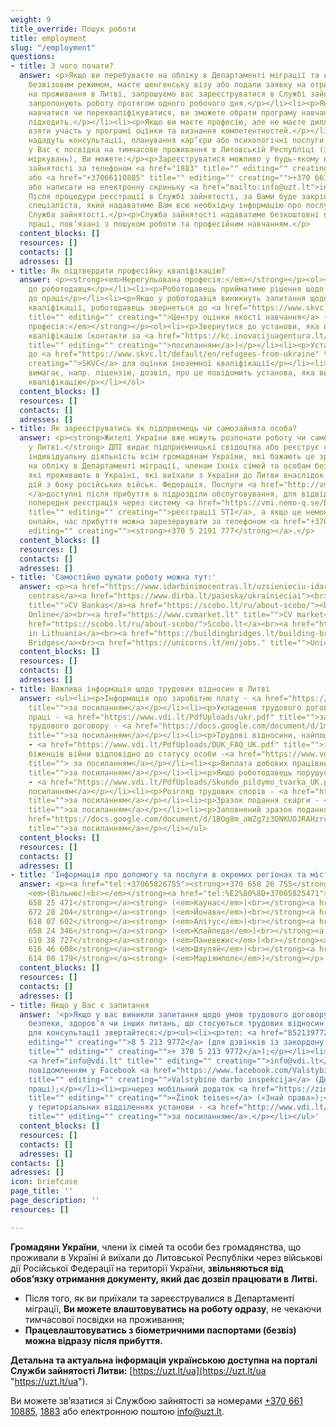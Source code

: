 ```yaml
---
weight: 9
title_override: Пошук роботи
title: employment
slug: "/employment"
questions:
- title: З чого почати?
  answer: <p>Якщо ви перебуваєте на обліку в Департаменті міграції та користуєтесь
    безвізовим режимом, маєте шенгенську візу або подали заявку на отримання дозволу
    на проживання в Литві, запрошуємо вас зареєструватися в Службі зайнятості:</p><ul><li><p>Вам
    запропонують роботу протягом одного робочого дня.</p></li><li><p>Якщо ви хочете
    навчатися чи перекваліфікуватися, ви зможете обрати програму навчання, яка вам
    підходить.</p></li><li><p>Якщо ви маєте професію, але не маєте диплома, ви зможете
    взяти участь у програмі оцінки та визнання компетентностей.</p></li><li><p>Вам
    нададуть консультації, планування кар’єри або психологічні послуги.</p></li></ul><p>Якщо
    у Вас є посвідка на тимчасове проживання в Литовській Республіці (з гуманітарних
    міркувань), Ви можете:</p><p>Зареєструватися можливо у будь-якому відділенні Служби
    зайнятості за телефоном <a href="1883" title="" editing="" creating="">1883</a>
    або <a href="+37066110885" title="" editing="" creating="">+370 661 10885</a>,
    або написати на електронну скриньку <a href="mailto:info@uzt.lt">info@uzt.lt</a>.
    Після процедури реєстрації в Службі зайнятості, за Вами буде закріплено конкретного
    спеціаліста, який надаватиме Вам всю необхідну інформацію про послуги, які надає
    Служба зайнятості.</p><p>Служба зайнятості надаватиме безкоштовні послуги на ринку
    праці, пов’язані з пошуком роботи та професійним навчанням.</p>
  content_blocks: []
  resources: []
  contacts: []
  adresses: []
- title: Як підтвердити професійну кваліфікацію?
  answer: <p><strong><em>Нерегульована професія:</em></strong></p><ol><li><p>Звернутися
    до роботодавця</p></li><li><p>Роботодавець прийматиме рішення щодо придатності
    до праці</p></li><li><p>Якщо у роботодавця виникнуть запитання щодо оцінки іноземної
    кваліфікації, роботодавець звернеться до <a href="https://www.skvc.lt/default/en/refugees-from-ukraine"
    title="" editing="" creating="">Центру оцінки якості навчання</a> (SKVC).</p></li></ol><p><strong><em>Регульована
    професія:</em></strong></p><ol><li><p>Звернутися до установи, яка визнає професійну
    кваліфікацію (контакти за <a href="https://kc.inovacijuagentura.lt/ukrainos-verslui/ukrainos-pilieciams-norintiems-dirbti-lietuvoje.html?lang=lt#:~:text=%D0%9A%D0%BE%D0%BD%D1%82%D0%B0%D0%BA%D1%82%D0%B8%20%D1%89%D0%BE%D0%B4%D0%BE%20%D0%B2%D0%B8%D0%B7%D0%BD%D0%B0%D0%BD%D0%BD%D1%8F%20%D1%80%D0%B5%D0%B3%D1%83%D0%BB%D1%8C%D0%BE%D0%B2%D0%B0%D0%BD%D0%B8%D1%85%20%D0%BF%D1%80%D0%BE%D1%84%D0%B5%D1%81%D1%96%D0%B9%3A"
    title="" editing="" creating="">посиланням</a>)</p></li><li><p>Установа звертатиметься
    до <a href="https://www.skvc.lt/default/en/refugees-from-ukraine" title="" editing=""
    creating="">SKVC</a> для оцінки іноземної кваліфікації</p></li><li><p>Якщо робота
    вимагає, напр. ліцензію, дозвіл, про це повідомить установа, яка визнала професійну
    кваліфікацію</p></li></ol>
  content_blocks: []
  resources: []
  contacts: []
  adresses: []
- title: Як зареєструватись як підприємець чи самозайнята особа?
  answer: <p><strong>Жителі України вже можуть розпочати роботу чи самозайнятість
    у Литві.</strong> ДПІ видає підприємницькі свідоцтва або реєструє свідоцтво про
    індивідуальну діяльність всім громадянам України, які бажають це зробити та перебувають
    на обліку в Департаменті міграції, членам їхніх сімей та особам без громадянства,
    які проживають в Україні, які виїхали з України до Литви внаслідок військових
    дій з боку російських військ. Федерація. Послуги <a href="http://vmi.nemo-q.se/Booking/Booking/Index/vmi">STI
    </a>доступні після прибуття в підрозділи обслуговування, для відвідування необхідна
    попередня реєстрація через систему <a href="https://vmi.nemo-q.se/Booking/Booking/Index/vmi"
    title="" editing="" creating="">реєстрації STI</a>, а якщо це неможливо зробити
    онлайн, час прибуття можна зарезервувати за телефоном <a href="+37052191777" title=""
    editing="" creating=""><strong>+370 5 2191 777</strong></a>.</p>
  content_blocks: []
  resources: []
  contacts: []
  adresses: []
- title: 'Самостійно шукати роботу можна тут:'
  answer: <p><a href="https://www.idarbinimocentras.lt/uzsienieciu-idarbinimas-lietuvoje/darbuotojai-is-ukrainos/">Įdarbinimo
    centras</a><a href="https://www.dirba.lt/paieska/ukrainieciai"><br></a><a href="https://ua.cvbankas.lt/"
    title="">CV Bankas</a><a href="https://scobo.lt/ru/about-scobo/"><br></a><a href="https://cvonline.lt/lt/search?limit=20&amp;offset=0&amp;suitableForRefugees=true">CV
    Online</a><br><a href="https://www.cvmarket.lt" title="">CV market</a><br><a href="https://www.dirba.lt/paieska/ukrainieciai">Dirba.lt</a><br><a
    href="https://scobo.lt/ru/about-scobo/">Scobo.lt</a><br><a href="https://workinlithuania.lt/">Work
    in Lithuania</a><br><a href="https://buildingbridges.lt/building-bridges-ukraine/">Building
    Bridges</a><br><a href="https://unicorns.lt/en/jobs." title="">Unicorns</a></p>
  content_blocks: []
  resources: []
  contacts: []
  adresses: []
- title: Важлива інформація щодо трудових відносин в Литві
  answer: <ul><li><p>Інформація про заробітню плату - <a href="https://www.vdi.lt/PdfUploads/DU_UK.pdf"
    title="">за посиланням</a></p></li><li><p>Укладення трудового договору й умови
    праці - <a href="https://www.vdi.lt/PdfUploads/ukr.pdf" title="">за посиланням</a></p></li><li><p>Зразок
    трудового договору - <a href="https://docs.google.com/document/d/1mhK3DrG3XzPakIGqFFxhLvvYPzd-rhb2/edit"
    title="">за посиланням</a></p></li><li><p>Трудові відносини, найпоширеніші запитання
    - <a href="https://www.vdi.lt/PdfUploads/DUK_FAQ_UK.pdf" title="">за посиланням</a></p></li><li><p>Підтримка
    біженців війни відповідно до статусу особи -<a href="https://www.vdi.lt/PdfUploads/Parama_UKR.pdf"
    title=""> за посиланням</a></p></li><li><p>Виплата добових працівникам - <a href="https://www.vdi.lt/PdfUploads/Del_dienpinigiu_UK.pdf"
    title="">за посиланням</a></p></li><li><p>Якщо роботодавець порушує Трудовий кодекс
    - <a href="https://www.vdi.lt/PdfUploads/Skundo_pildymo_tvarka_UK.pdf" title="">за
    посиланням</a></p></li><li><p>Розгляд трудових спорів - <a href="https://www.vdi.lt/PdfUploads/DGK_pildymo_tvarka_LDC_UK.pdf"
    title="">за посиланням</a></p></li><li><p>Зразок подання скарги - <a href="https://docs.google.com/document/d/1xixoE4NmcGaaExP70hsykn3_9WAglJcc/edit"
    title="">за посиланням</a></p></li><li><p>Заповнений зразок подання скарги - <a
    href="https://docs.google.com/document/d/1BOg8m_aWZg7z3QNKUOJRAHzrc28OnInK/edit"
    title="">за посиланням</a></p></li></ul>
  content_blocks: []
  resources: []
  contacts: []
  adresses: []
- title: 'Інформація про допомогу та послуги в окремих регіонах та містах за номерами:'
  answer: <p><a href="tel:+37065826755"><strong>+370 658 26 755</strong></a><strong>
    <em>(Вільнюс)<br></em></strong><a href="tel:%E2%80%8D+37065825471"><strong><em>‍</em>+370
    658 25 471</strong></a><strong> (<em>Каунас</em>)<br></strong><a href="tel:+37067228204"><strong>+370
    672 28 204</strong></a><strong> (<em>Йонава</em>)<br></strong><a href="tel:+37061807602"><strong>+370
    618 07 602</strong></a><strong> (<em>Алітус</em>)<br></strong><a href="tel:+37065824346"><strong>+370
    658 24 346</strong></a><strong> (<em>Клайпеда</em>)<br></strong><a href="tel:+37061038727"><strong>+370
    610 38 727</strong></a><strong> (<em>Паневежис</em>)<br></strong><a href="tel:+37061646608"><strong>+370
    616 46 608</strong></a><strong> (<em>Шяуляй</em>)<br></strong><a href="tel:+37061400179"><strong>+370
    614 00 179</strong></a><strong> (<em>Маріямполє</em>)</strong></p>
  content_blocks: []
  resources: []
  contacts: []
  adresses: []
- title: Якщо у Вас є запитання
  answer: '<p>Якщо у вас виникли запитання щодо умов трудового договору, оплати праці,
    безпеки, здоров’я чи інших питань, що стосуються трудових відносин, будь ласка,
    для консультації звертайтеся:</p><ul><li><p>тел: <a href="852139772" title=""
    editing="" creating="">8 5 213 9772</a> (для дзвінків із закордону <a href="+37052139772"
    title="" editing="" creating="">+ 370 5 213 9772</a>);</p></li><li><p>ел. поштою:
    <a href="info@vdi.lt" title="" editing="" creating="">info@vdi.lt</a>;</p></li><li><p>приватним
    повідомленням у Facebook <a href="https://www.facebook.com/ValstybineDarboInspekcija"
    title="" editing="" creating="">Valstybinė darbo inspekcija</a> (Державна інспекція
    праці);</p></li><li><p>через мобільний додаток <a href="https://zinokteises.delfi.lt/"
    title="" editing="" creating="">«Žinok teises»</a> («Знай права»);</p></li><li><p>безпосередньо
    у територіальних відділеннях установи - <a href="http://www.vdi.lt/Personalas/Index"
    title="" editing="" creating="">за посиланням</a>.</p></li></ul>'
  content_blocks: []
  resources: []
  contacts: []
  adresses: []
contacts: []
adresses: []
icon: briefcase
page_title: ''
page_description: ''
resources: []

---
```

**Громадяни України**, члени їх сімей та особи без громадянства, що проживали в Україні й виїхали до Литовської Республіки через військові дії Російської Федерації на території України, **звільняються від обов’язку отримання документу, який дає дозвіл працювати в Литві.**

* Після того, як ви приїхали та зареєструвалися в Департаменті міграції, **Ви можете влаштовуватись на роботу одразу**, не чекаючи тимчасової посвідки на проживання;
* **Працевлаштовуватись з біометричними паспортами (безвіз) можна відразу після прибуття.**

**Детальна та актуальна інформація українською доступна на порталі Служби зайнятості Литви:** [https://uzt.lt/ua](https://uzt.lt/ua "https://uzt.lt/ua").

Ви можете зв’язатися зі Службою зайнятості за номерами [+370 661 10885](tel:+37066110885), [1883](tel:1883) або електронною поштою [info@uzt.lt](mailto:info@uzt.lt).